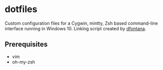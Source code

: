 # dotfiles
Custom configuration files for a Cygwin, mintty, Zsh based command-line interface running in Windows 10. Linking script created by [dfontana](https://github.com/dfontana).

## Prerequisites
+ vim
+ oh-my-zsh


